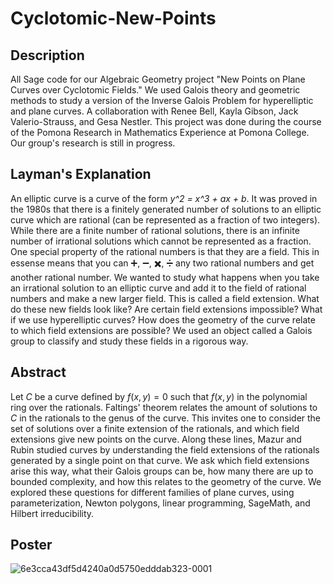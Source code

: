 # Cyclotomic-New-Points

## Description
All Sage code for our Algebraic Geometry project "New Points on Plane Curves over Cyclotomic Fields." We used Galois theory and geometric methods to study a version of the Inverse Galois Problem for hyperelliptic and plane curves. A collaboration with Renee Bell, Kayla Gibson, Jack Valerio-Strauss, and Gesa Nestler. This project was done during the course of the Pomona Research in Mathematics Experience at Pomona College. Our group's research is still in progress.

## Layman's Explanation

An elliptic curve is a curve of the form *y^2 = x^3 + ax + b*. It was proved in the 1980s that there is a finitely generated number of solutions to an elliptic curve which are rational (can be represented as a fraction of two integers). While there are a finite number of rational solutions, there is an infinite number of irrational solutions which cannot be represented as a fraction. One special property of the rational numbers is that they are a field. This in essense means that you can :heavy_plus_sign:, :heavy_minus_sign:, :heavy_multiplication_x:, :heavy_division_sign: any two rational numbers and get another rational number. We wanted to study what happens when you take an irrational solution to an elliptic curve and add it to the field of rational numbers and make a new larger field. This is called a field extension. What do these new fields look like? Are certain field extensions impossible? What if we use hyperelliptic curves? How does the geometry of the curve relate to which field extensions are possible? We used an object called a Galois group to classify and study these fields in a rigorous way.

## Abstract

Let $C$ be a curve defined by $f(x,y)=0$ such that $f(x,y)$ in the polynomial ring over the rationals. Faltings' theorem relates the amount of solutions to $C$ in the rationals to the genus of the curve. This invites one to consider the set of solutions over a finite extension of the rationals, and which field extensions give new points on the curve. Along these lines, Mazur and Rubin studied curves by understanding the field extensions of the rationals generated by a single point on that curve. We ask which field extensions arise this way, what their Galois groups can be, how many there are up to bounded complexity, and how this relates to the geometry of the curve. We explored these questions for different families of plane curves, using parameterization, Newton polygons, linear programming, SageMath, and Hilbert irreducibility.

## Poster

![6e3cca43df5d4240a0d5750edddab323-0001](https://user-images.githubusercontent.com/32209996/185016774-7d61de5f-cc10-4af8-b89b-706d29a1d116.jpg)
